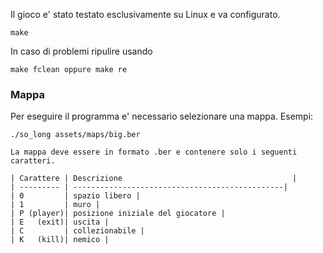 Il gioco e' stato testato esclusivamente su Linux e va configurato. 

```
make
```

In caso di problemi ripulire usando

```
make fclean oppure make re
```

### Mappa
Per eseguire il programma e' necessario selezionare una mappa. Esempi:
```
./so_long assets/maps/big.ber
```

```
La mappa deve essere in formato .ber e contenere solo i seguenti caratteri.

| Carattere | Descrizione                                      |
| --------- | -----------------------------------------------|
| 0         | spazio libero |
| 1         | muro |
| P (player)| posizione iniziale del giocatore |
| E   (exit)| uscita |
| C         | collezionabile |
| K   (kill)| nemico |
